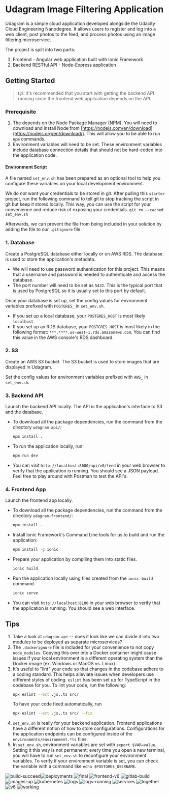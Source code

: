 # Udagram Image Filtering Application

Udagram is a simple cloud application developed alongside the Udacity Cloud Engineering Nanodegree. It allows users to register and log into a web client, post photos to the feed, and process photos using an image filtering microservice.

The project is split into two parts:
1. Frontend - Angular web application built with Ionic Framework
2. Backend RESTful API - Node-Express application

## Getting Started
> _tip_: it's recommended that you start with getting the backend API running since the frontend web application depends on the API.

### Prerequisite
1. The depends on the Node Package Manager (NPM). You will need to download and install Node from [https://nodejs.com/en/download](https://nodejs.org/en/download/). This will allow you to be able to run `npm` commands.
2. Environment variables will need to be set. These environment variables include database connection details that should not be hard-coded into the application code.

#### Environment Script
A file named `set_env.sh` has been prepared as an optional tool to help you configure these variables on your local development environment.
 
We do _not_ want your credentials to be stored in git. After pulling this `starter` project, run the following command to tell git to stop tracking the script in git but keep it stored locally. This way, you can use the script for your convenience and reduce risk of exposing your credentials.
`git rm --cached set_env.sh`

Afterwards, we can prevent the file from being included in your solution by adding the file to our `.gitignore` file.

### 1. Database
Create a PostgreSQL database either locally or on AWS RDS. The database is used to store the application's metadata.

* We will need to use password authentication for this project. This means that a username and password is needed to authenticate and access the database.
* The port number will need to be set as `5432`. This is the typical port that is used by PostgreSQL so it is usually set to this port by default.

Once your database is set up, set the config values for environment variables prefixed with `POSTGRES_` in `set_env.sh`.
* If you set up a local database, your `POSTGRES_HOST` is most likely `localhost`
* If you set up an RDS database, your `POSTGRES_HOST` is most likely in the following format: `***.****.us-west-1.rds.amazonaws.com`. You can find this value in the AWS console's RDS dashboard.


### 2. S3
Create an AWS S3 bucket. The S3 bucket is used to store images that are displayed in Udagram.

Set the config values for environment variables prefixed with `AWS_` in `set_env.sh`.

### 3. Backend API
Launch the backend API locally. The API is the application's interface to S3 and the database.

* To download all the package dependencies, run the command from the directory `udagram-api/`:
    ```bash
    npm install .
    ```
* To run the application locally, run:
    ```bash
    npm run dev
    ```
* You can visit `http://localhost:8080/api/v0/feed` in your web browser to verify that the application is running. You should see a JSON payload. Feel free to play around with Postman to test the API's.

### 4. Frontend App
Launch the frontend app locally.

* To download all the package dependencies, run the command from the directory `udagram-frontend/`:
    ```bash
    npm install .
    ```
* Install Ionic Framework's Command Line tools for us to build and run the application:
    ```bash
    npm install -g ionic
    ```
* Prepare your application by compiling them into static files.
    ```bash
    ionic build
    ```
* Run the application locally using files created from the `ionic build` command.
    ```bash
    ionic serve
    ```
* You can visit `http://localhost:8100` in your web browser to verify that the application is running. You should see a web interface.

## Tips
1. Take a look at `udagram-api` -- does it look like we can divide it into two modules to be deployed as separate microservices?
2. The `.dockerignore` file is included for your convenience to not copy `node_modules`. Copying this over into a Docker container might cause issues if your local environment is a different operating system than the Docker image (ex. Windows or MacOS vs. Linux).
3. It's useful to "lint" your code so that changes in the codebase adhere to a coding standard. This helps alleviate issues when developers use different styles of coding. `eslint` has been set up for TypeScript in the codebase for you. To lint your code, run the following:
    ```bash
    npx eslint --ext .js,.ts src/
    ```
    To have your code fixed automatically, run
    ```bash
    npx eslint --ext .js,.ts src/ --fix
    ```
4. `set_env.sh` is really for your backend application. Frontend applications have a different notion of how to store configurations. Configurations for the application endpoints can be configured inside of the `environments/environment.*ts` files.
5. In `set_env.sh`, environment variables are set with `export $VAR=value`. Setting it this way is not permanent; every time you open a new terminal, you will have to run `set_env.sh` to reconfigure your environment variables. To verify if your environment variable is set, you can check the variable with a command like `echo $POSTGRES_USERNAME`.














![build-succeed](https://user-images.githubusercontent.com/22004327/170793145-1e2a3bc0-fefe-4669-999d-b8fa151890ff.png)![deployments](https://user-images.githubusercontent.com/22004327/170793151-5db6ffef-b826-4236-8b4c-cd19176db652.png)
![final](https://user-images.githubusercontent.com/22004327/170793160-2705f84c-cf32-4950-bd7e-fd0b6e84e4ce.png)
![frontend-v6](https://user-images.githubusercontent.com/22004327/170793163-296c01bb-39b3-4ae7-b407-52bf856b21da.png)
![gitlab-build](https://user-images.githubusercontent.com/22004327/170793167-85258a12-326e-4df8-bd80-b82dd33be0a8.png)
![images-up](https://user-images.githubusercontent.com/22004327/170793176-88b48fef-e7c7-49e2-adcf-104edb172a42.png)
![kubernetes](https://user-images.githubusercontent.com/22004327/170793192-74c51705-3832-4d5e-8a9e-84fd89d40261.png)
![logs](https://user-images.githubusercontent.com/22004327/170793216-65f84f71-c0c2-41da-a540-754834e116e8.png)
![logs-running](https://user-images.githubusercontent.com/22004327/170793225-d364982e-cbe4-4bf8-824d-7dd464bac6b3.png)
![services](https://user-images.githubusercontent.com/22004327/170793240-7b391f4f-d9d2-4d56-9c91-3a3bf6975b02.png)
![together](https://user-images.githubusercontent.com/22004327/170793247-c94b48f9-fe95-438e-a47f-cf6113e1fc82.png)
![v6](https://user-images.githubusercontent.com/22004327/170793256-89f8209c-9f87-433b-96d9-601d26bd98be.png)
![working](https://user-images.githubusercontent.com/22004327/170793260-409e1b1a-054e-47bf-b98b-5915d1844412.png)


